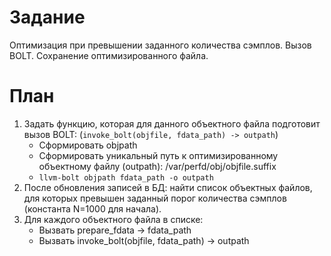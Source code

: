 # Задание
Оптимизация при превышении заданного количества сэмплов. Вызов BOLT.
    Сохранение оптимизированного файла.
# План
1. Задать функцию, которая для данного объектного файла подготовит вызов BOLT:
(`invoke_bolt(objfile, fdata_path) -> outpath`)
    - Сформировать objpath
    - Сформировать уникальный путь к оптимизированному объектному файлу (outpath):
        /var/perfd/obj/objfile.suffix
    - `llvm-bolt objpath fdata_path -o outpath`
1. После обновления записей в БД: найти список объектных файлов, для которых превышен
    заданный порог количества сэмплов (константа N=1000 для начала). 
2. Для каждого объектного файла в списке:
    - Вызвать prepare_fdata -> fdata_path
    - Вызвать invoke_bolt(objfile, fdata_path) -> outpath
